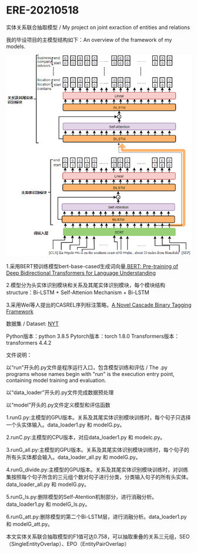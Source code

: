 # ERE-20210518
实体关系联合抽取模型 / My project on joint exraction of entities and relations

我的毕设项目的主模型结构如下：An overview of the framework of my models. 

![image](https://github.com/SL-Stone/ERE-20210518/blob/c478b4623c9cbd327031a73fd1827e1a458dd2a3/model_image/%E6%A8%A1%E5%9E%8B%E7%BB%93%E6%9E%840.png)

1.采用BERT预训练模型bert-base-cased生成词向量,[BERT: Pre-training of Deep Bidirectional Transformers for
Language Understanding](https://www.aclweb.org/anthology/N19-1423/)

2.模型分为头实体识别模块和关系及其尾实体识别模块，每个模块结构structure：Bi-LSTM + Self-Attenion Mechanism + Bi-LSTM

3.采用Wei等人提出的CASREL序列标注策略，[A Novel Cascade Binary Tagging Framework](https://arxiv.org/abs/1909.03227)


数据集 / Dataset: [NYT](https://github.com/weizhepei/CasRel/tree/master/data/NYT)


Python版本：python 3.8.5 Pytorch版本：torch 1.8.0 Transformers版本：transformers 4.4.2


文件说明：

以“run”开头的.py文件是程序运行入口，包含模型训练和评估 / The .py programs whose names begin with "run" is the execution entry point, containing model training and evaluation.

以“data_loader”开头的.py文件完成数据预处理

以“model”开头的.py文件定义模型和评估函数

1.runG.py:主模型的GPU版本。关系及其尾实体识别模块训练时，每个句子只选择一个头实体输入。data_loader1.py 和 modelG.py。

2.runC.py:主模型的CPU版本，对应data_loader1.py 和 modelc.py。

3.runG_all.py:主模型的GPU版本。关系及其尾实体识别模块训练时，每个句子的所有头实体都会输入。data_loader_all.py 和 modelG.py。

4.runG_divide.py:主模型的GPU版本。关系及其尾实体识别模块训练时，对训练集按照每个句子所含的三元组个数对句子进行分类，分类输入句子的所有头实体。data_loader_all.py 和 modelG.py。

5.runG_ls.py:删除模型的Self-Atention机制部分，进行消融分析。data_loader1.py 和 modelG_ls.py。

6.runG_att.py:删除模型的第二个Bi-LSTM层，进行消融分析。data_loader1.py 和 modelG_att.py。

本文实体关系联合抽取模型的F1值可达0.758，可以抽取重叠的关系三元组，SEO（SingleEntityOverlap）、EPO（EntityPairOverlap）
